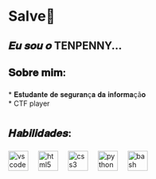 <h1 align="left">Salve👋</h1>

###

<h2 align="left">𝑬𝒖 𝒔𝒐𝒖 𝒐 TENPENNY...</h2>

###

<h2 align="left">𝐒𝐨𝐛𝐫𝐞 𝐦𝐢𝐦:</h2>

###

<p align="left">* 𝐄𝐬𝐭𝐮𝐝𝐚𝐧𝐭𝐞 𝐝𝐞 𝐬𝐞𝐠𝐮𝐫𝐚𝐧ç𝐚 𝐝𝐚 𝐢𝐧𝐟𝐨𝐫𝐦𝐚çã𝐨<br>* CTF player<br></p>

###

<h1 align="left"></h1>

###

<h2 align="left">𝑯𝒂𝒃𝒊𝒍𝒊𝒅𝒂𝒅𝒆𝒔:</h2>

###

<div align="left">
  <img src="https://cdn.jsdelivr.net/gh/devicons/devicon/icons/vscode/vscode-original.svg" height="40" alt="vscode logo"  />
  <img width="12" />
  <img src="https://cdn.jsdelivr.net/gh/devicons/devicon/icons/html5/html5-original.svg" height="40" alt="html5 logo"  />
  <img width="12" />
  <img src="https://cdn.jsdelivr.net/gh/devicons/devicon/icons/css3/css3-original.svg" height="40" alt="css3 logo"  />
  <img width="12" />
  <img src="https://cdn.jsdelivr.net/gh/devicons/devicon/icons/python/python-original.svg" height="40" alt="python logo"  />
  <img width="12" />
  <img src="https://cdn.jsdelivr.net/gh/devicons/devicon/icons/bash/bash-original.svg" height="40" alt="bash logo"  />
</div>

###
